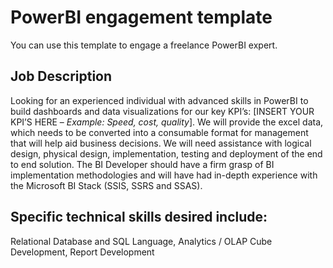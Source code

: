 PowerBI engagement template
=======================

You can use this template to engage a freelance PowerBI expert.

Job Description
---------------

Looking for an experienced individual with advanced skills in PowerBI to build
dashboards and data visualizations for our key KPI’s: [INSERT YOUR KPI’S HERE –
*Example: Speed, cost, quality*]. We will provide the excel data, which needs to
be converted into a consumable format for management that will help aid business
decisions. We will need assistance with logical design, physical design,
implementation, testing and deployment of the end to end solution. The BI
Developer should have a firm grasp of BI implementation methodologies and will
have had in-depth experience with the Microsoft BI Stack (SSIS, SSRS and SSAS).

Specific technical skills desired include: 
-------------------------------------------

Relational Database and SQL Language, Analytics / OLAP Cube Development, Report
Development
